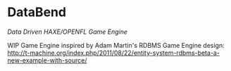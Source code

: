 DataBend
========
*Data Driven HAXE/OPENFL Game Engine*

WIP Game Engine inspired by Adam Martin's RDBMS Game Engine design:
http://t-machine.org/index.php/2011/08/22/entity-system-rdbms-beta-a-new-example-with-source/
